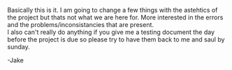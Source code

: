 Basically this is it.  I am going to change a few things with the astehtics of the project but thats not what we are here for.
More interested in the errors and the problems/inconsistancies that are present.  
I also can't really do anything if you give me a testing document the day before the project is due so please try to have them back
to me and saul by sunday.

-Jake
